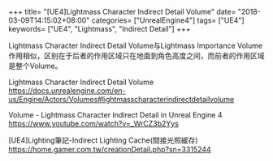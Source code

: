 +++
title= "[UE4]Lightmass Character Indirect Detail Volume"
date= "2018-03-09T14:15:02+08:00"
categories= ["UnrealEngine4"]
tags= ["UE4"]
keywords= ["UE4", "Lightmass", "Indirect Detail"]
+++

Lightmass Character Indirect Detail Volume与Lightmass Importance Volume作用相似，区别在于后者的作用区域只在地面到角色高度之间，而前者的作用区域是整个Volume。

Lightmass Character Indirect Detail Volume  
https://docs.unrealengine.com/en-us/Engine/Actors/Volumes#lightmasscharacterindirectdetailvolume

Volume - Lightmass Character Indirect Detail in Unreal Engine 4  
https://www.youtube.com/watch?v=_WrCZ3b2Yys

[UE4]Lighting筆記-Indirect Lighting Cache(間接光照緩存)  
https://home.gamer.com.tw/creationDetail.php?sn=3315244
